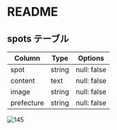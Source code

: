 # README

## spots テーブル
| Column     | Type   | Options     |
| ---------- | ------ | ----------- |
| spot       | string | null: false |
| content    | text   | null: false |
| image      | string | null: false |
| prefecture | string | null: false |

![145](https://img.shields.io/github/languages/code-size/yohei-shimizu-1190/tabizitaku)